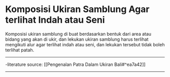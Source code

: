 # Komposisi Ukiran Samblung Agar terlihat Indah atau Seni

Komposisi ukiran samblung di buat berdasarkan bentuk dari area atau bidang yang akan di ukir, dan lekukan ukiran samblung harus terlihat mengikuti alur agar terlihat indah atau seni, dan lekukan tersebut tidak boleh terlihat patah.

---

-literature source: [[Pengenalan Patra Dalam Ukiran Bali#^ea7a42]]

---



